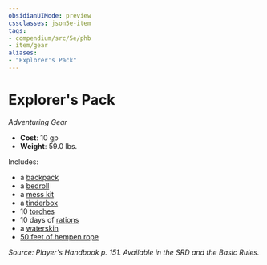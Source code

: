 ```yaml
---
obsidianUIMode: preview
cssclasses: json5e-item
tags:
- compendium/src/5e/phb
- item/gear
aliases: 
- "Explorer's Pack"
---
```

# Explorer's Pack
*Adventuring Gear*  

- **Cost**: 10 gp
- **Weight**: 59.0 lbs.

Includes:

- a [backpack](/3-Mechanics/CLI/items/backpack.md)  
- a [bedroll](/3-Mechanics/CLI/items/bedroll.md)  
- a [mess kit](/3-Mechanics/CLI/items/mess-kit.md)  
- a [tinderbox](/3-Mechanics/CLI/items/tinderbox.md)  
- 10 [torches](/3-Mechanics/CLI/items/torch.md)  
- 10 days of [rations](/3-Mechanics/CLI/items/rations-1-day.md)  
- a [waterskin](/3-Mechanics/CLI/items/waterskin.md)  
- [50 feet of hempen rope](/3-Mechanics/CLI/items/hempen-rope-50-feet.md)  

*Source: Player's Handbook p. 151. Available in the SRD and the Basic Rules.*